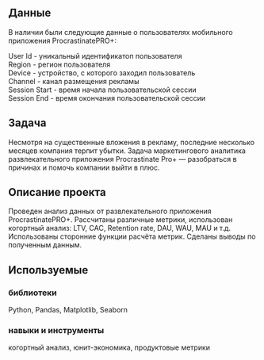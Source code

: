 ## Данные
В наличии были следующие данные о пользователях мобильного приложения ProcrastinatePRO+:

User Id       - уникальный идентификатоп пользователя  
Region        - регион пользователя  
Device        - устройство, с которого заходил пользователь  
Channel       - канал размещения рекламы  
Session Start - время начала пользовательской сессии  
Session End   - время окончания пользовательской сессии  

## Задача
Несмотря на существенные вложения в рекламу, последние несколько месяцев компания терпит убытки. Задача маркетингового аналитика развлекательного приложения Procrastinate Pro+ — разобраться в причинах и помочь компании выйти в плюс.

## Описание проекта
Проведен анализ данных от развлекательного приложения ProcrastinatePRO+.
Рассчитаны различные метрики, использован когортный анализ: LTV, CAC, Retention rate, DAU, WAU, MAU и т.д. Использованы сторонние функции расчёта метрик. Сделаны выводы по полученным данным.

## Используемые  
### библиотеки 
Python, Pandas, Matplotlib, Seaborn  

### навыки и инструменты  
когортный анализ, юнит-экономика, продуктовые метрики